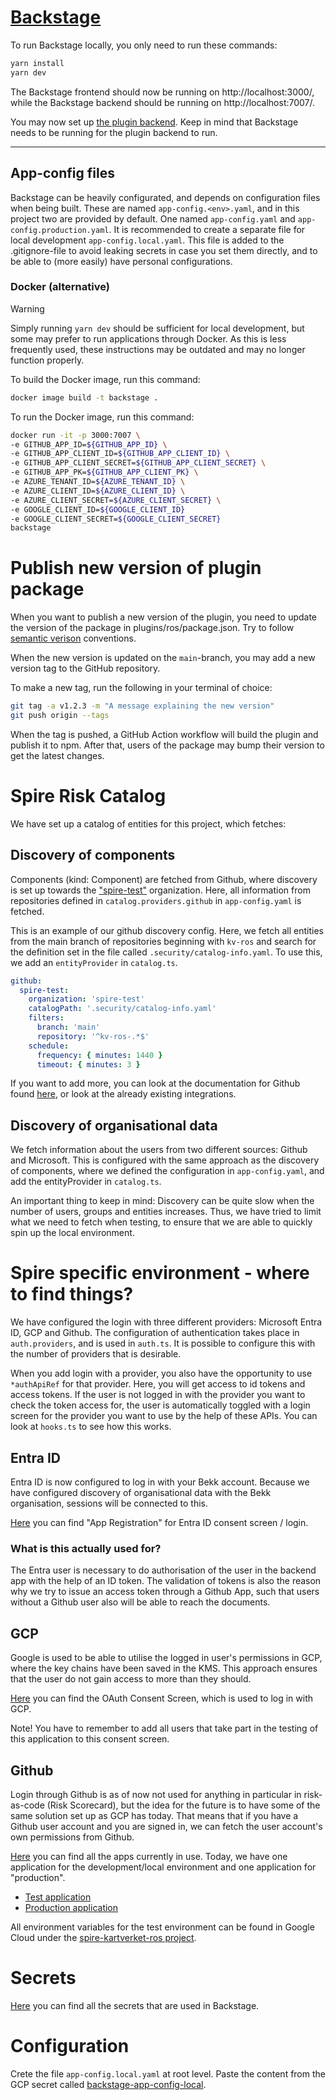 

# [Backstage](https://backstage.io)

To run Backstage locally, you only need to run these commands:

```sh
yarn install
yarn dev
```

The Backstage frontend should now be running on http://localhost:3000/, while the Backstage backend should be running on http://localhost:7007/.

You may now set up [the plugin backend](https://github.com/kartverket/backstage-plugin-risk-scorecard-backend). Keep in mind that Backstage needs to be running for the plugin backend to run.

---


## App-config files
Backstage can be heavily configurated, and depends on configuration files when being built.
These are named ```app-config.<env>.yaml```, and in this project two are provided by default. One named ```app-config.yaml``` and ```app-config.production.yaml```.
It is recommended to create a separate file for local development ```app-config.local.yaml```. This file is added to the .gitignore-file to avoid leaking secrets in case you set them directly, and to be able to (more easily) have personal configurations.

### Docker (alternative)

> [!WARNING]  
> Simply running `yarn dev` should be sufficient for local development, but some may prefer to run applications through Docker.
> As this is less frequently used, these instructions may be outdated and may no longer function properly.

To build the Docker image, run this command:

```sh
docker image build -t backstage .
```

To run the Docker image, run this command:

```sh
docker run -it -p 3000:7007 \
-e GITHUB_APP_ID=${GITHUB_APP_ID} \
-e GITHUB_APP_CLIENT_ID=${GITHUB_APP_CLIENT_ID} \
-e GITHUB_APP_CLIENT_SECRET=${GITHUB_APP_CLIENT_SECRET} \
-e GITHUB_APP_PK=${GITHUB_APP_CLIENT_PK} \
-e AZURE_TENANT_ID=${AZURE_TENANT_ID} \
-e AZURE_CLIENT_ID=${AZURE_CLIENT_ID} \
-e AZURE_CLIENT_SECRET=${AZURE_CLIENT_SECRET} \
-e GOOGLE_CLIENT_ID=${GOOGLE_CLIENT_ID}
-e GOOGLE_CLIENT_SECRET=${GOOGLE_CLIENT_SECRET}
backstage
```

# Publish new version of plugin package

When you want to publish a new version of the plugin, you need to update the version of the package in plugins/ros/package.json. Try to follow [semantic verison](https://semver.org/) conventions.

When the new version is updated on the `main`-branch, you may add a new version tag to the GitHub repository.

To make a new tag, run the following in your terminal of choice:
```sh
git tag -a v1.2.3 -m "A message explaining the new version"
git push origin --tags
```

When the tag is pushed, a GitHub Action workflow will build the plugin and publish it to npm. After that, users of the package may bump their version to get the latest changes.

# Spire Risk Catalog

We have set up a catalog of entities for this project, which fetches:

## Discovery of components
Components (kind: Component) are fetched from Github, where discovery is set up towards the ["spire-test"](https://github.com/spire-test) organization. 
Here, all information from repositories defined in `catalog.providers.github` in `app-config.yaml` is fetched. 

This is an example of our github discovery config. Here, we fetch all entities from the main branch of repositories beginning with `kv-ros` and search for the definition set in the file called `.security/catalog-info.yaml`.
To use this, we add an `entityProvider` in `catalog.ts`.


```yaml
github:
  spire-test:
    organization: 'spire-test'
    catalogPath: '.security/catalog-info.yaml'
    filters:
      branch: 'main'
      repository: '^kv-ros-.*$'
    schedule:
      frequency: { minutes: 1440 }
      timeout: { minutes: 3 }
```
If you want to add more, you can look at the documentation for Github found [here](https://backstage.io/docs/integrations/github/discovery), or look at the already existing integrations.

## Discovery of organisational data
We fetch information about the users from two different sources: Github and Microsoft.
This is configured with the same approach as the discovery of components, where we defined the configuration in `app-config.yaml`,
and add the entityProvider in `catalog.ts`.

An important thing to keep in mind: 
Discovery can be quite slow when the number of users, groups and entities increases. 
Thus, we have tried to limit what we need to fetch when testing, to ensure that we are able to quickly spin up the local environment.

# Spire specific environment - where to find things?

We have configured the login with three different providers: Microsoft Entra ID, GCP and Github.
The configuration of authentication takes place in `auth.providers`, and is used in `auth.ts`. 
It is possible to configure this with the number of providers that is desirable. 

When you add login with a provider, you also have the opportunity to use `*authApiRef` for that provider. Here, you will get access to id tokens and access tokens. 
If the user is not logged in with the provider you want to check the token access for, the user is automatically toggled with a login screen for the provider you want to use by the help of these APIs. 
You can look at `hooks.ts` to see how this works.


## Entra ID
Entra ID is now configured to log in with your Bekk account. Because we have configured discovery of organisational data with the Bekk organisation, sessions will be connected to this.


[Here](https://portal.azure.com/#view/Microsoft_AAD_RegisteredApps/ApplicationMenuBlade/~/Overview/appId/4db9a5d4-74c3-4c7e-bd71-1029f96a099c/isMSAApp~/false)
you can find "App Registration" for Entra ID consent screen / login. 


### What is this actually used for?
The Entra user is necessary to do authorisation of the user in the backend app with the help of an ID token. 
The validation of tokens is also the reason why we try to issue an access token through a Github App, such that users without a Github user also will be able to reach the documents.

## GCP
Google is used to be able to utilise the logged in user's permissions in GCP, where the key chains have been saved in the KMS. 
This approach ensures that the user do not gain access to more than they should.


[Here](https://console.cloud.google.com/apis/credentials/consent?referrer=search&project=spire-ros-5lmr) you can find the OAuth Consent Screen, which is used to log in with GCP.

Note! You have to remember to add all users that take part in the testing of this application to this consent screen.

## Github
Login through Github is as of now not used for anything in particular in risk-as-code (Risk Scorecard), but the idea for the future is to have some of the same 
solution set up as GCP has today. That means that if you have a Github user account and you are signed in, we can fetch the user account's own permissions from Github.


[Here](https://github.com/organizations/spire-test/settings/installations) you can find all the apps currently in use. Today, we have one application for the development/local environment and one application for "production". 

- [Test application](https://github.com/organizations/spire-test/settings/apps/backstage-ros)
- [Production application](https://github.com/organizations/spire-test/settings/apps/backstage-testis)

All environment variables for the test environment can be found in Google Cloud under the [spire-kartverket-ros project](https://console.cloud.google.com/apis/credentials/consent?referrer=search&project=spire-ros-5lmr).

# Secrets

[Here](https://console.cloud.google.com/security/secret-manager?project=spire-ros-5lmr) you can find all the secrets that are used in Backstage.

# Configuration
Crete the file `app-config.local.yaml` at root level. 
Paste the content from the GCP secret called [backstage-app-config-local](https://console.cloud.google.com/security/secret-manager/secret/backstage-app-config-local/versions?project=spire-ros-5lmr).
